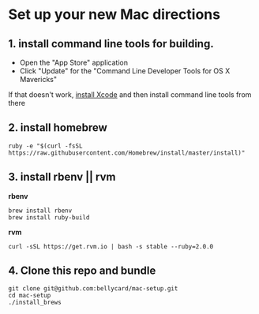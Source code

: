 # Set up your new Mac directions

## 1. install command line tools for building.
- Open the "App Store" application
- Click "Update" for the "Command Line Developer Tools for OS X Mavericks"

If that doesn't work, [install Xcode](https://itunes.apple.com/us/app/xcode/id497799835?mt=12) and then install command line tools from there 

## 2. install homebrew
```
ruby -e "$(curl -fsSL https://raw.githubusercontent.com/Homebrew/install/master/install)"
```

## 3. install rbenv || rvm 

**rbenv**
```
brew install rbenv
brew install ruby-build
```

**rvm**
```
curl -sSL https://get.rvm.io | bash -s stable --ruby=2.0.0
```

## 4.  Clone this repo and bundle
```
git clone git@github.com:bellycard/mac-setup.git
cd mac-setup
./install_brews
```
